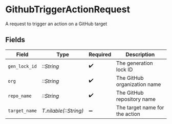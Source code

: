 # GithubTriggerActionRequest

A request to trigger an action on a GitHub target


## Fields

| Field                          | Type                           | Required                       | Description                    |
| ------------------------------ | ------------------------------ | ------------------------------ | ------------------------------ |
| `gen_lock_id`                  | *::String*                     | :heavy_check_mark:             | The generation lock ID         |
| `org`                          | *::String*                     | :heavy_check_mark:             | The GitHub organization name   |
| `repo_name`                    | *::String*                     | :heavy_check_mark:             | The GitHub repository name     |
| `target_name`                  | *T.nilable(::String)*          | :heavy_minus_sign:             | The target name for the action |
